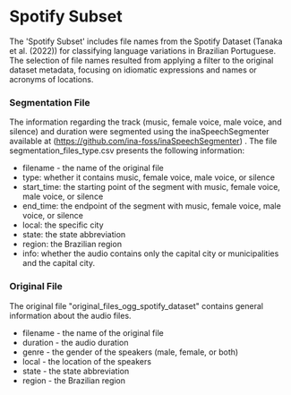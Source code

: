 # Spotify Subset

The 'Spotify Subset' includes file names from the Spotify Dataset (Tanaka et al. (2022)) for classifying language variations in Brazilian Portuguese. The selection of file names resulted from applying a filter to the original dataset metadata, focusing on idiomatic expressions and names or acronyms of locations.

### Segmentation File

The information regarding the track (music, female voice, male voice, and silence) and duration were segmented using the inaSpeechSegmenter available at (https://github.com/ina-foss/inaSpeechSegmenter) . The file segmentation_files_type.csv presents the following information:

- filename - the name of the original file
- type: whether it contains music, female voice, male voice, or silence
- start_time: the starting point of the segment with music, female voice, male voice, or silence
- end_time: the endpoint of the segment with music, female voice, male voice, or silence
- local: the specific city
- state: the state abbreviation
- region: the Brazilian region
- info: whether the audio contains only the capital city or municipalities and the capital city.

### Original File

The original file "original_files_ogg_spotify_dataset" contains general information about the audio files.

- filename - the name of the original file
- duration - the audio duration
- genre - the gender of the speakers (male, female, or both)
- local - the location of the speakers
- state - the state abbreviation
- region - the Brazilian region
